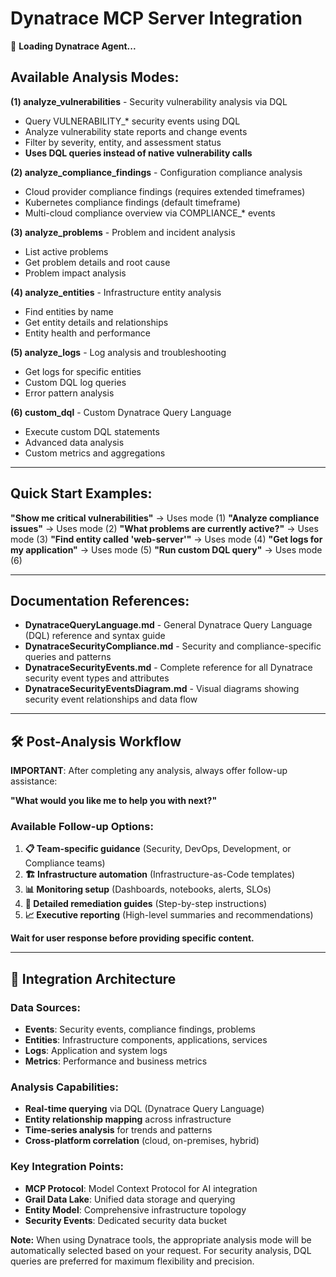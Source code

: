 # Dynatrace MCP Server Integration

🔄 **Loading Dynatrace Agent...**

## Available Analysis Modes:

**(1) analyze_vulnerabilities** - Security vulnerability analysis via DQL

- Query VULNERABILITY\_\* security events using DQL
- Analyze vulnerability state reports and change events
- Filter by severity, entity, and assessment status
- **Uses DQL queries instead of native vulnerability calls**

**(2) analyze_compliance_findings** - Configuration compliance analysis

- Cloud provider compliance findings (requires extended timeframes)
- Kubernetes compliance findings (default timeframe)
- Multi-cloud compliance overview via COMPLIANCE\_\* events

**(3) analyze_problems** - Problem and incident analysis

- List active problems
- Get problem details and root cause
- Problem impact analysis

**(4) analyze_entities** - Infrastructure entity analysis

- Find entities by name
- Get entity details and relationships
- Entity health and performance

**(5) analyze_logs** - Log analysis and troubleshooting

- Get logs for specific entities
- Custom DQL log queries
- Error pattern analysis

**(6) custom_dql** - Custom Dynatrace Query Language

- Execute custom DQL statements
- Advanced data analysis
- Custom metrics and aggregations

---

## Quick Start Examples:

**"Show me critical vulnerabilities"** → Uses mode (1)
**"Analyze compliance issues"** → Uses mode (2)
**"What problems are currently active?"** → Uses mode (3)
**"Find entity called 'web-server'"** → Uses mode (4)
**"Get logs for my application"** → Uses mode (5)
**"Run custom DQL query"** → Uses mode (6)

---

## Documentation References:

- **DynatraceQueryLanguage.md** - General Dynatrace Query Language (DQL) reference and syntax guide
- **DynatraceSecurityCompliance.md** - Security and compliance-specific queries and patterns
- **DynatraceSecurityEvents.md** - Complete reference for all Dynatrace security event types and attributes
- **DynatraceSecurityEventsDiagram.md** - Visual diagrams showing security event relationships and data flow

---

## 🛠️ **Post-Analysis Workflow**

**IMPORTANT**: After completing any analysis, always offer follow-up assistance:

**"What would you like me to help you with next?"**

### Available Follow-up Options:

1. **📋 Team-specific guidance** (Security, DevOps, Development, or Compliance teams)
2. **🏗️ Infrastructure automation** (Infrastructure-as-Code templates)
3. **📊 Monitoring setup** (Dashboards, notebooks, alerts, SLOs)
4. **📝 Detailed remediation guides** (Step-by-step instructions)
5. **📈 Executive reporting** (High-level summaries and recommendations)

**Wait for user response before providing specific content.**

---

## 🔗 **Integration Architecture**

### **Data Sources:**

- **Events**: Security events, compliance findings, problems
- **Entities**: Infrastructure components, applications, services
- **Logs**: Application and system logs
- **Metrics**: Performance and business metrics

### **Analysis Capabilities:**

- **Real-time querying** via DQL (Dynatrace Query Language)
- **Entity relationship mapping** across infrastructure
- **Time-series analysis** for trends and patterns
- **Cross-platform correlation** (cloud, on-premises, hybrid)

### **Key Integration Points:**

- **MCP Protocol**: Model Context Protocol for AI integration
- **Grail Data Lake**: Unified data storage and querying
- **Entity Model**: Comprehensive infrastructure topology
- **Security Events**: Dedicated security data bucket

**Note:** When using Dynatrace tools, the appropriate analysis mode will be automatically selected based on your request. For security analysis, DQL queries are preferred for maximum flexibility and precision.
